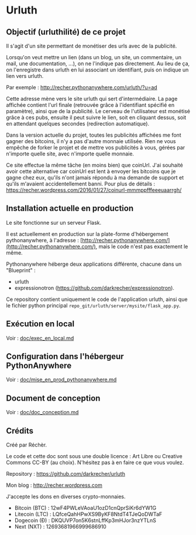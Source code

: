 # Urluth


## Objectif (urluthilité) de ce projet

Il s'agit d'un site permettant de monétiser des urls avec de la publicité.

Lorsqu'on veut mettre un lien (dans un blog, un site, un commentaire, un mail, une documentation, ...), on ne l'indique pas directement. Au lieu de ça, on l'enregistre dans urluth en lui associant un identifiant, puis on indique un lien vers urluth.

Par exemple :
http://recher.pythonanywhere.com/urluth/?u=ad

Cette adresse mène vers le site urluth qui sert d'intermédiaire. La page affichée contient l'url finale (retrouvée grâce à l'identifiant spécifié en paramètre), ainsi que de la publicité. Le cerveau de l'utilisateur est monétisé grâce à ces pubs, ensuite il peut suivre le lien, soit en cliquant dessus, soit en attendant quelques secondes (redirection automatique).

Dans la version actuelle du projet, toutes les publicités affichées me font gagner des bitcoins, il n'y a pas d'autre monnaie utilisée. Rien ne vous empêche de forker le projet et de mettre vos publicités à vous, gérées par n'importe quelle site, avec n'importe quelle monnaie.

Ce site effectue la même tâche (en moins bien) que coinUrl. J'ai souhaité avoir cette alternative car coinUrl est lent à envoyer les bitcoins que je gagne chez eux, qu'ils n'ont jamais répondu à ma demande de support et qu'ils m'avaient accidentellement banni. Pour plus de détails : https://recher.wordpress.com/2016/01/27/coinurl-mmmppfffeeeuaarrgh/


## Installation actuelle en production

Le site fonctionne sur un serveur Flask.

Il est actuellement en production sur la plate-forme d'hébergement pythonanywhere, à l'adresse : [http://recher.pythonanywhere.com/](http://recher.pythonanywhere.com/), mais le code n'est pas exactement le même.

Pythonanywhere héberge deux applications différente, chacune dans un "Blueprint" :

 - urluth
 - expressionotron (https://github.com/darkrecher/expressionotron).

Ce repository contient uniquement le code de l'application urluth, ainsi que le fichier python principal `repo_git/urluth/server/mysite/flask_app.py`.


## Exécution en local

Voir : [doc/exec_en_local.md](doc/exec_en_local.md)


## Configuration dans l'hébergeur PythonAnywhere

Voir : [doc/mise_en_prod_pythonanywhere.md](doc/mise_en_prod_pythonanywhere.md)


## Document de conception

Voir : [doc/doc_conception.md](doc/doc_conception.md)


## Crédits

Créé par Réchèr.

Le code et cette doc sont sous une double licence : Art Libre ou Creative Commons CC-BY (au choix). N'hésitez pas à en faire ce que vous voulez.

Repository : https://github.com/darkrecher/urluth

Mon blog : http://recher.wordpress.com

J'accepte les dons en diverses crypto-monnaies.

 - Bitcoin (BTC) : 12wF4PWLeVAoaU1ozD1cnQprSiKr6dYW1G
 - Litecoin (LTC) : LQfceQahHPwXS9ByKF8NtdT4TJeQoDWTaF
 - Dogecoin (Ð) : DKQUVP7on5K6stnLffKp3mHJor3nzYTLnS
 - Next (NXT) : 12693681966999686910

